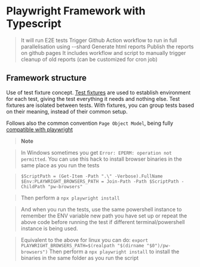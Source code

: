 # Playwright Framework with Typescript

> It will run E2E tests 
> Trigger Github Action workflow to run in full parallelisation using --shard
> Generate html reports
> Publish the reports on github pages
> It includes workflow and script to manually trigger cleanup of old reports (can be customized for cron job)

## Framework structure

Use of test fixture concept. [Test fixtures](https://playwright.dev/docs/test-fixtures#introduction) are used to establish environment for each test, giving the test everything it needs and nothing else. Test fixtures are isolated between tests. With fixtures, you can group tests based on their meaning, instead of their common setup.

Follows also the common convention `Page Object Model`, being fully [compatible with playwright](https://playwright.dev/docs/pom)


> **Note**  

> In Windows sometimes you get `Error: EPERM: operation not permitted`.
> You can use this hack to install browser binaries in the same place as you run the tests

> `$ScriptPath = (Get-Item -Path ".\" -Verbose).FullName`
> `$Env:PLAYWRIGHT_BROWSERS_PATH = Join-Path -Path $ScriptPath -ChildPath "pw-browsers"`

> Then perform a `npx playwright install`

>And when you run the tests, use the same powershell instance to remember the ENV variable new path you have set up or repeat the above code before running the test if different terminal/powershell instance is being used.

> Equivalent to the above for linux you can do:
> `export PLAYWRIGHT_BROWSERS_PATH=$(realpath "$(dirname "$0")/pw-browsers")`
> Then perform a `npx playwright install` to install the binaries in the same folder as you run the script

